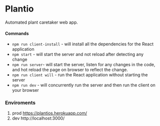 # Plantio
Automated plant caretaker web app.

#### Commands
* `npm run client-install` - will install all the dependencies for the React application
* `npm start` - will start the server and not reload after detecting any change
* `npm run server`-  will start the server, listen for any changes in the code, and hot reload the page on browser to reflect the change.
* `npm run client will` - run the React application without starting the server
* `npm run dev` - will concurrently run the server and then run the client on your browser


### Enviroments
1. prod https://plantios.herokuapp.com/
2. dev http://localhost:3000/